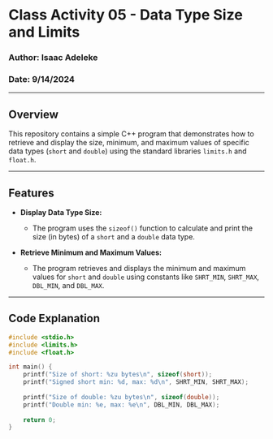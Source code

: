 # Class Activity 05 - Data Type Size and Limits

### Author: Isaac Adeleke  
### Date: 9/14/2024  

---

## Overview

This repository contains a simple C++ program that demonstrates how to retrieve and display the size, minimum, and maximum values of specific data types (`short` and `double`) using the standard libraries `limits.h` and `float.h`. 

---

## Features

- **Display Data Type Size:**
  - The program uses the `sizeof()` function to calculate and print the size (in bytes) of a `short` and a `double` data type.

- **Retrieve Minimum and Maximum Values:**
  - The program retrieves and displays the minimum and maximum values for `short` and `double` using constants like `SHRT_MIN`, `SHRT_MAX`, `DBL_MIN`, and `DBL_MAX`.

---

## Code Explanation

```cpp
#include <stdio.h>
#include <limits.h>
#include <float.h>

int main() {
    printf("Size of short: %zu bytes\n", sizeof(short));
    printf("Signed short min: %d, max: %d\n", SHRT_MIN, SHRT_MAX);
    
    printf("Size of double: %zu bytes\n", sizeof(double));
    printf("Double min: %e, max: %e\n", DBL_MIN, DBL_MAX);
    
    return 0;
}
